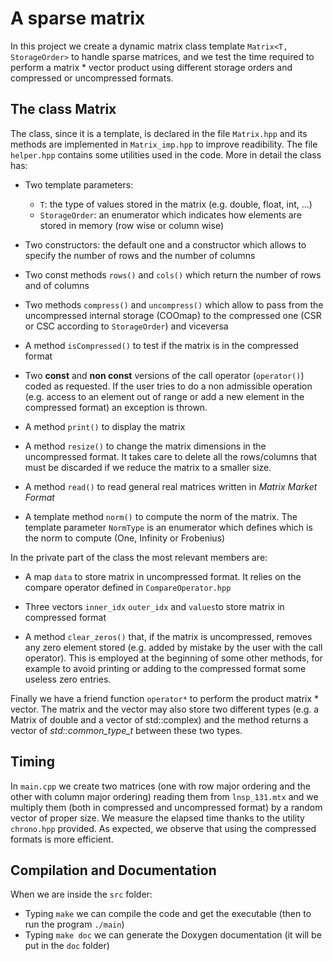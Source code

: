 # A sparse matrix

In this project we create a dynamic matrix class template `Matrix<T, StorageOrder>` to handle sparse matrices, and we test the time required to perform a matrix * vector product using different storage orders and compressed or uncompressed formats.

## The class Matrix

The class, since it is a template, is declared in the file `Matrix.hpp` and its methods are implemented in `Matrix_imp.hpp` to improve readibility. The file `helper.hpp` contains some utilities used in the code. More in detail the class has:

- Two template parameters:
    - `T`: the type of values stored in the matrix (e.g. double, float, int, ...) 
    - `StorageOrder`: an enumerator which indicates how elements are stored in memory (row wise or column wise)

- Two constructors: the default one and a constructor which allows to specify the number of rows and the number of columns 

- Two const methods `rows()` and `cols()` which return the number of rows and of columns

- Two methods `compress()` and `uncompress()` which allow to pass from the uncompressed internal storage (COOmap) to the compressed one (CSR or CSC according to `StorageOrder`) and viceversa

- A method `isCompressed()` to test if the matrix is in the compressed format

- Two **const** and **non const** versions of the call operator (`operator()`) coded as requested. If the user tries to do a non admissible operation (e.g. access to an element out of range or add a new element in the compressed format) an exception is thrown. 
    
- A method `print()` to display the matrix

- A method `resize()` to change the matrix dimensions in the uncompressed format. It takes care to delete all the rows/columns that must be discarded if we reduce the matrix to a smaller size.

- A method `read()` to read general real matrices written in *Matrix Market Format* 

- A template method `norm()` to compute the norm of the matrix. The template parameter `NormType` is an enumerator which defines which is the norm to compute (One, Infinity or Frobenius)

In the private part of the class the most relevant members are:

- A map `data` to store matrix in uncompressed format. It relies on the compare operator defined in `CompareOperator.hpp`

- Three vectors `inner_idx` `outer_idx` and `values`to store matrix in compressed format

- A method `clear_zeros()` that, if the matrix is uncompressed, removes any zero element stored (e.g. added by mistake by the user with the call operator). This is employed at the beginning of some other methods, for example to avoid printing or adding to the compressed format some useless zero entries. 
     

Finally we have a friend function `operator*` to perform the product matrix * vector. The matrix and the vector may also store two different types (e.g. a Matrix of double and a vector of std::complex) and the method returns a vector of *std::common_type_t* between these two types.

## Timing
In `main.cpp` we create two matrices (one with row major ordering and the other with column major ordering) reading them from `lnsp_131.mtx` and we multiply them (both in compressed and uncompressed format) by a random vector of proper size. We measure the elapsed time thanks to the utility `chrono.hpp` provided.
As expected, we observe that using the compressed formats is more efficient.

## Compilation and Documentation
When we are inside the `src` folder:
 - Typing `make` we can compile the code and get the executable (then to run the program `./main`)
 - Typing `make doc` we can generate the Doxygen documentation (it will be put in the `doc` folder)



